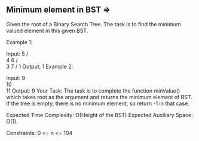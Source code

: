 Minimum element in BST  =>
----------------------


Given the root of a Binary Search Tree. The task is to find the minimum valued element in this given BST.

Example 1:

Input:
           5
         /    \
        4      6
       /        \
      3          7
     /
    1
Output: 1
Example 2:

Input:
             9
              \
               10
                \
                 11
Output: 9
Your Task:
The task is to complete the function minValue() which takes root as the argument and returns the minimum element of BST. If the tree is empty, there is no minimum element, so return -1 in that case.

Expected Time Complexity: O(Height of the BST)
Expected Auxiliary Space: O(1).

Constraints:
0 <= n <= 104
